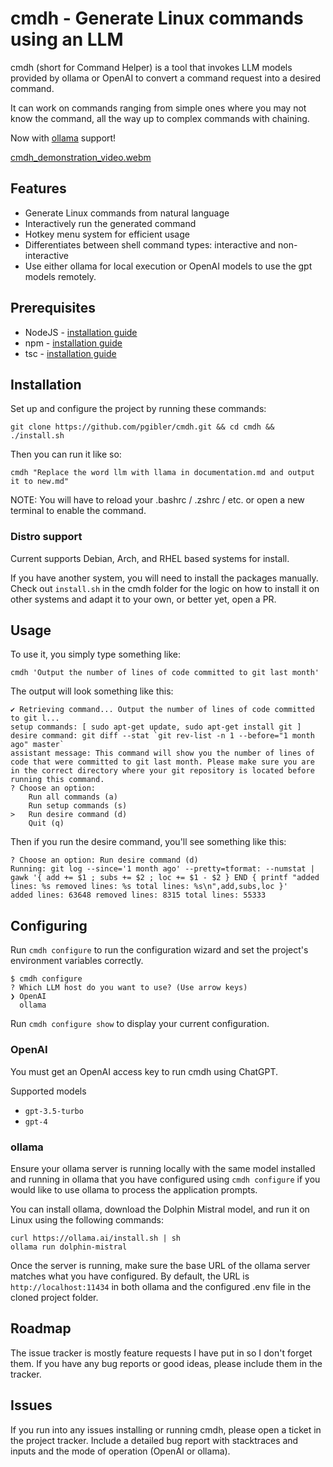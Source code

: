 # cmdh - Generate Linux commands using an LLM

cmdh (short for Command Helper) is a tool that invokes LLM models provided by ollama or OpenAI to convert a command request into a desired command.

It can work on commands ranging from simple ones where you may not know the command, all the way up to complex commands with chaining.

Now with [ollama](https://ollama.ai/) support!

[cmdh_demonstration_video.webm](https://user-images.githubusercontent.com/119892/233747166-552339ef-f3fe-4eb5-9161-db574b6f96fc.webm)

## Features

- Generate Linux commands from natural language
- Interactively run the generated command
- Hotkey menu system for efficient usage
- Differentiates between shell command types: interactive and non-interactive
- Use either ollama for local execution or OpenAI models to use the gpt models remotely.

## Prerequisites

- NodeJS - [installation guide](https://nodejs.org/en/download/package-manager)
- npm - [installation guide](https://docs.npmjs.com/downloading-and-installing-node-js-and-npm)
- tsc - [installation guide](https://www.npmjs.com/package/typescript)

## Installation

Set up and configure the project by running these commands:

```
git clone https://github.com/pgibler/cmdh.git && cd cmdh && ./install.sh
```

Then you can run it like so:

```
cmdh "Replace the word llm with llama in documentation.md and output it to new.md"
```

NOTE: You will have to reload your .bashrc / .zshrc / etc. or open a new terminal to enable the command.

### Distro support

Current supports Debian, Arch, and RHEL based systems for install.

If you have another system, you will need to install the packages manually. Check out `install.sh` in the cmdh folder for the logic on how to install it on other systems and adapt it to your own, or better yet, open a PR.

## Usage

To use it, you simply type something like:

`cmdh 'Output the number of lines of code committed to git last month'`

The output will look something like this:

```
✔ Retrieving command... Output the number of lines of code committed to git l...
setup commands: [ sudo apt-get update, sudo apt-get install git ]
desire command: git diff --stat `git rev-list -n 1 --before="1 month ago" master`
assistant message: This command will show you the number of lines of code that were committed to git last month. Please make sure you are in the correct directory where your git repository is located before running this command.
? Choose an option:
    Run all commands (a)
    Run setup commands (s)
>   Run desire command (d)
    Quit (q)
```

Then if you run the desire command, you'll see something like this:

```
? Choose an option: Run desire command (d)
Running: git log --since='1 month ago' --pretty=tformat: --numstat | gawk '{ add += $1 ; subs += $2 ; loc += $1 - $2 } END { printf "added lines: %s removed lines: %s total lines: %s\n",add,subs,loc }'
added lines: 63648 removed lines: 8315 total lines: 55333
```

## Configuring

Run `cmdh configure` to run the configuration wizard and set the project's environment variables correctly.

```
$ cmdh configure
? Which LLM host do you want to use? (Use arrow keys)
❯ OpenAI 
  ollama 
```

Run `cmdh configure show` to display your current configuration.

### OpenAI

You must get an OpenAI access key to run cmdh using ChatGPT.

Supported models
- `gpt-3.5-turbo`
- `gpt-4`

### ollama

Ensure your ollama server is running locally with the same model installed and running in ollama that you have configured using `cmdh configure` if you would like to use ollama to process the application prompts.

You can install ollama, download the Dolphin Mistral model, and run it on Linux using the following commands:

```
curl https://ollama.ai/install.sh | sh
ollama run dolphin-mistral
```

Once the server is running, make sure the base URL of the ollama server matches what you have configured. By default, the URL is `http://localhost:11434` in both ollama and the configured .env file in the cloned project folder.

## Roadmap

The issue tracker is mostly feature requests I have put in so I don't forget them. If you have any bug reports or good ideas, please include them in the tracker.

## Issues

If you run into any issues installing or running cmdh, please open a ticket in the project tracker. Include a detailed bug report with stacktraces and inputs and the mode of operation (OpenAI or ollama).
